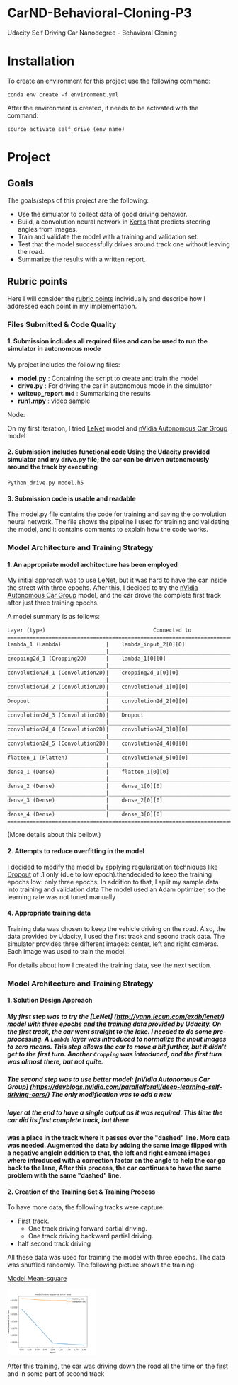 
# CarND-Behavioral-Cloning-P3
Udacity Self Driving Car Nanodegree - Behavioral Cloning

# Installation
To create an environment for this project use the following command:

```
conda env create -f environment.yml
```

After the environment is created, it needs to be activated with the command:

```
source activate self_drive (env name)
```

# Project

## Goals

The goals/steps of this project are the following:

- Use the simulator to collect data of good driving behavior.
- Build, a convolution neural network in [Keras](https://keras.io/) that predicts steering angles from images.
- Train and validate the model with a training and validation set.
- Test that the model successfully drives around track one without leaving the road.
- Summarize the results with a written report.

## Rubric points

Here I will consider the [rubric points](https://review.udacity.com/#!/rubrics/432/view) individually and describe how I addressed each point in my implementation.

### Files Submitted & Code Quality

#### 1. Submission includes all required files and can be used to run the simulator in autonomous mode
My project includes the following files:

- **model.py** : Containing the script to create and train the model
- **drive.py** : For driving the car in autonomous mode in the simulator 
- **writeup_report.md** : Summarizing the results
- **run1.mpy** : video sample

Node:

On my first iteration, I tried [LeNet](http://yann.lecun.com/exdb/lenet/) model and [nVidia Autonomous Car Group](https://devblogs.nvidia.com/parallelforall/deep-learning-self-driving-cars/) model

#### 2. Submission includes functional code Using the Udacity provided simulator and my drive.py file; the car can be driven autonomously around the track by executing

```
Python drive.py model.h5
```

#### 3. Submission code is usable and readable

The model.py file contains the code for training and saving the convolution neural network. The file shows the pipeline I used for training and validating the model, and it contains comments to explain how the code works.

### Model Architecture and Training Strategy

#### 1. An appropriate model architecture has been employed

My initial approach was to use [LeNet](http://yann.lecun.com/exdb/lenet/), but it was hard to have the car inside the street with three epochs. After this, I decided to try the [nVidia Autonomous Car Group](https://devblogs.nvidia.com/parallelforall/deep-learning-self-driving-cars/) model, and the car drove the complete first track after just three training epochs.

A model summary is as follows:

```
Layer (type)                                  Connected to                     
====================================================================================================
lambda_1 (Lambda)              |    lambda_input_2[0][0]             
_______________________________|_____________________________________________________________________
cropping2d_1 (Cropping2D)      |    lambda_1[0][0]                   
_______________________________|_____________________________________________________________________
convolution2d_1 (Convolution2D)|    cropping2d_1[0][0]               
_______________________________|_____________________________________________________________________
convolution2d_2 (Convolution2D)|    convolution2d_1[0][0]            
_______________________________|_____________________________________________________________________
Dropout                        |    convolution2d_2[0][0]
_______________________________|______________________________________________________________________
convolution2d_3 (Convolution2D)|    Dropout            
_______________________________|_____________________________________________________________________
convolution2d_4 (Convolution2D)|    convolution2d_3[0][0]            
_______________________________|_____________________________________________________________________
convolution2d_5 (Convolution2D)|    convolution2d_4[0][0]            
_______________________________|_____________________________________________________________________
flatten_1 (Flatten)            |    convolution2d_5[0][0]            
_______________________________|_____________________________________________________________________
dense_1 (Dense)                |    flatten_1[0][0]                  
_______________________________|_____________________________________________________________________
dense_2 (Dense)                |    dense_1[0][0]                    
_______________________________|_____________________________________________________________________
dense_3 (Dense)                |    dense_2[0][0]                    
_______________________________|_____________________________________________________________________
dense_4 (Dense)                |    dense_3[0][0]                    
====================================================================================================
```

(More details about this bellow.)

#### 2. Attempts to reduce overfitting in the model

I decided  to modify the model by applying regularization techniques like [Dropout](https://en.wikipedia.org/wiki/Dropout_(neural_networks)) of .1 only (due to low epoch).thendecided to keep the training epochs low: only three epochs.
In addition to that, I split my sample data into training and validation data
The model used an Adam optimizer, so the learning rate was not tuned manually

#### 4. Appropriate training data

Training data was chosen to keep the vehicle driving on the road. Also, the data provided by Udacity, I used the first track and second track data. The simulator provides three different images: center, left and right cameras. Each image was used to train the model.

For details about how I created the training data, see the next section.

### Model Architecture and Training Strategy

#### 1. Solution Design Approach

##### My first step was to try the [LeNet] (http://yann.lecun.com/exdb/lenet/) model with three epochs and the training data provided by Udacity. On the first track, the car went straight to the lake. I needed to do some pre-processing. A  `Lambda` layer was introduced to normalize the input images to zero means. This step allows the car to move a bit further, but it didn't get to the first turn. Another `Cropping` was introduced, and the first turn was almost there, but not quite.

##### The second step was to use better  model: [nVidia Autonomous Car Group] (https://devblogs.nvidia.com/parallelforall/deep-learning-self-driving-cars/) The only modification was to add a new

##### layer at the end to have a single output as it was required. This time the car did its first complete track, but there 
#### was a place in the track where it passes over the "dashed" line. More data was needed. Augmented the data by adding the same image flipped with a negative angleIn addition to that, the left and right camera images where introduced with a correction factor on the angle to help the car go back to the lane, After this process, the car continues to have the same problem with the same "dashed" line.

#### 2. Creation of the Training Set & Training Process

To have more data, the following tracks were capture:

- First track.
  - One track driving forward partial driving.
  - One track driving backward partial driving.
- half second track driving 

All these data was used for training the model with three epochs. The data was shuffled randomly. The following picture shows the training:

[Model Mean-square ](model_mse_lost.png)

<img src="model_mse_lost.png"  width="200"/>
 
After this training, the car was driving down the road all the time on the [first](run1.mp4) and in some part of second track 


